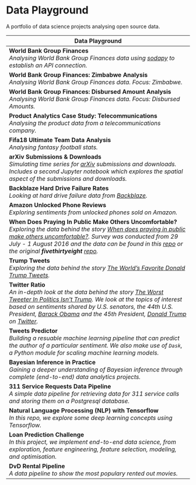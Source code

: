 # Data Playground

A portfolio of data science projects analysing open source data.

|Data Playground|
|---|
|**World Bank Group Finances**<br>_Analysing World Bank Group Finances data using [sodapy](https://github.com/xmunoz/sodapy) to establish an API connection._|
|**World Bank Group Finances: Zimbabwe Analysis**<br>_Analysing World Bank Group Finances data. Focus: Zimbabwe._|
|**World Bank Group Finances: Disbursed Amount Analysis**<br>_Analysing World Bank Group Finances data. Focus: Disbursed Amounts._|
|**Product Analytics Case Study: Telecommunications**<br>_Analysing the product data from a telecommunications company._|
|**Fifa18 Ultimate Team Data Analysis**<br>_Analysing fantasy football stats._|
|**arXiv Submissions & Downloads**<br>_Simulating time series for [arXiv](https://arxiv.org) submissions and downloads. Includes a second Jupyter notebook which explores the spatial aspect of the submissions and downloads._|
|**Backblaze Hard Drive Failure Rates**<br>_Looking at hard drive failure data from [Backblaze](https://blackblaze.com)._|
|**Amazon Unlocked Phone Reviews**<br>_Exploring sentiments from unlocked phones sold on Amazon._|
|**When Does Praying In Public Make Others Uncomfortable?**<br>_Exploring the data behind the story [When does praying in public make others uncomfortable?](https://fivethirtyeight.com/features/when-does-praying-in-public-make-others-uncomfortable/). Survey was conducted from 29 July - 1 August 2016 and the data can be found in this [repo](https://github.com/wildlyclassyprince/data-playground/tree/master/religion_survey) or the original **fivethirtyeight** [repo](https://github.com/fivethirtyeight/data/tree/master/religion-survey)._|
|**Trump Tweets**<br>_Exploring the data behind the story [The World’s Favorite Donald Trump Tweets](https://fivethirtyeight.com/features/the-worlds-favorite-donald-trump-tweets/)._|
|**Twitter Ratio**<br>_An in-depth look at the data behind the story [The Worst Tweeter In Politics Isn't Trump](https://fivethirtyeight.com/features/the-worst-tweeter-in-politics-isnt-trump/). We look at the topics of interest based on sentiments shared by U.S. senators, the 44th U.S. President, [Barack Obama](https://en.wikipedia.org/wiki/Barack_Obama) and the 45th President, [Donald Trump](https://en.wikipedia.org/wiki/Donald_Trump) on [Twitter](https://twitter.com)._|
|**Tweets Predictor**<br>_Building a resuable machine learning pipeline that can predict the author of a particular sentiment. We also make use of `Dask`, a Python module for scaling machine learning models._|
|**Bayesian Inference in Practice**<br>_Gaining a deeper understanding of Bayesian inference through complete (end-to-end) data analytics projects._|
|**311 Service Requests Data Pipeline**<br>_A simple data pipeline for retrieving data for 311 service calls and storing them on a Postgresql database._|
|**Natural Language Processing (NLP) with Tensorflow**<br>_In this repo, we explore some deep learning concepts using Tensorflow._|
|**Loan Prediction Challenge**<br>_In this project, we implement end-to-end data science, from exploration, feature engineering, feature selection, modeling, and optimisation._|
|**DvD Rental Pipeline**<br>_A data pipeline to show the most populary rented out movies._|
